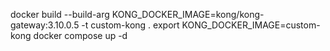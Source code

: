 docker build --build-arg KONG_DOCKER_IMAGE=kong/kong-gateway:3.10.0.5 -t custom-kong .
export KONG_DOCKER_IMAGE=custom-kong
docker compose up -d